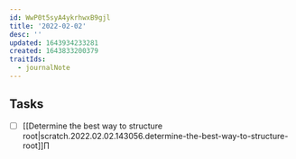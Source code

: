 ```yaml
---
id: WwP0t5syA4ykrhwxB9gjl
title: '2022-02-02'
desc: ''
updated: 1643934233281
created: 1643833200379
traitIds:
  - journalNote
---
```


## Tasks
- [ ] [[Determine the best way to structure root|scratch.2022.02.02.143056.determine-the-best-way-to-structure-root]]∏
